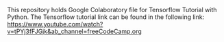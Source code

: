This repository holds Google Colaboratory file for Tensorflow Tutorial with Python. The Tensorflow tutorial link can be found in the following link:
https://www.youtube.com/watch?v=tPYj3fFJGjk&ab_channel=freeCodeCamp.org